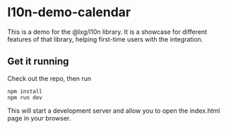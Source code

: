 # l10n-demo-calendar

This is a demo for the @lxg/l10n library. It is a showcase for different features of that library, helping first-time users with the integration.

## Get it running

Check out the repo, then run

```
npm install
npm run dev
```

This will start a development server and allow you to open the index.html page in your browser.
